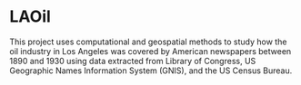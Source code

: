 # LAOil

This project uses computational and geospatial methods to study how the oil industry in Los Angeles was covered by American newspapers between 1890 and 1930 using data extracted from Library of Congress, US Geographic Names Information System (GNIS), and the US Census Bureau.